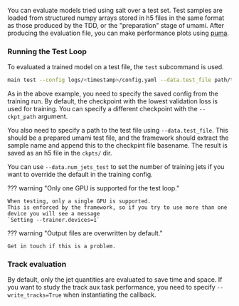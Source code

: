 You can evaluate models tried using salt over a test set.
Test samples are loaded from structured numpy arrays stored in h5 files in the same format as those produced by the TDD,
or the "preparation" stage of umami.
After producing the evaluation file, you can make performance plots using [puma](https://github.com/umami-hep/puma).

### Running the Test Loop

To evaluated a trained model on a test file, the `test` subcommand is used.

```bash
main test --config logs/<timestamp>/config.yaml --data.test_file path/to/test.h5
```

As in the above example, you need to specify the saved config from the training run.
By default, the checkpoint with the lowest validation loss is used for training.
You can specify a different checkpoint with the `--ckpt_path` argument.

You also need to specify a path to the test file using `--data.test_file`.
This should be a prepared umami test file, and the framework should extract
the sample name and append this to the checkpint file basename.
The result is saved as an h5 file in the `ckpts/` dir.

You can use `--data.num_jets_test` to set the number of training jets if you want to
override the default in the training config.

??? warning "Only one GPU is supported for the test loop."

    When testing, only a single GPU is supported.
    This is enforced by the framework, so if you try to use more than one device you will see a message
    `Setting --trainer.devices=1`


??? warning "Output files are overwritten by default."

    Get in touch if this is a problem.


### Track evaluation

By default, only the jet quantities are evaluated to save time and space.
If you want to study the track aux task performance, you need to specify `--write_tracks=True` when instantiating the callback.
